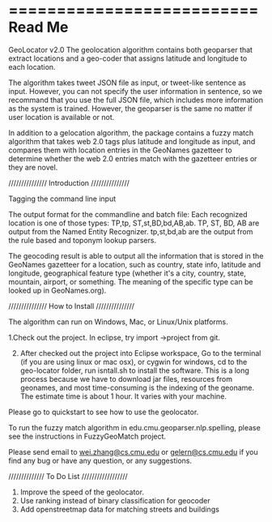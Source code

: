 ==========================
        Read Me
==========================

GeoLocator v2.0
The geolocation algorithm contains both geoparser that extract locations and a geo-coder that assigns latitude and longitude to each location.

The algorithm takes tweet JSON file as input, or tweet-like sentence as input. However, you can not specify the user information in sentence, so we recommand that you use the full JSON file, which includes more information as the system is trained. However, the geoparser is the same no matter if user location is available or not.

In addition to a gelocation algorithm, the package contains a fuzzy match algorithm that takes web 2.0 tags plus latitude and longitude as input, and compares them with location entries in the GeoNames gazetteer to determine whether the web 2.0 entries match with the gazetteer entries or they are novel.

/////////////// Introduction ///////////////

Tagging the command line input

The output format for the commandline and batch file: Each recognized location is one of those types: TP,tp, ST,st,BD,bd,AB,ab. TP, ST, BD, AB are output from the Named Entity Recognizer. tp,st,bd,ab are the output from the rule based and toponym lookup parsers.

The geocoding result is able to output all the information that is stored in the GeoNames gazetteer for a location, such as country, state info, latitude and longitude, geographical feature type (whether it's a city, country, state, mountain, airport, or something. The meaning of the specific type can be looked up in GeoNames.org).  

/////////////// How to Install ///////////////

The algorithm can run on Windows, Mac, or Linux/Unix platforms.

1.Check out the project.
In eclipse, try import ->project from git.

2. After checked out the project into Eclipse workspace,
Go to the terminal (if you are using linux or mac osx), or cygwin for windows, cd to the geo-locator folder, run isntall.sh to install the software.
This is a long process because we have to download jar files, resources from geonames, and most time-consuming is the indexing of the geoname.
The estimate time is about 1 hour. It varies with your machine. 

Please go to quickstart to see how to use the geolocator.

To run the fuzzy match algorithm in edu.cmu.geoparser.nlp.spelling, please see the instructions in FuzzyGeoMatch project.

Please send email to wei.zhang@cs.cmu.edu or gelern@cs.cmu.edu if you find any bug or have any question, or any suggestions.



////////////// To Do List //////////////////
1. Improve the speed of the geolocator.
2. Use ranking instead of binary classification for geocoder
3. Add openstreetmap data for matching streets and buildings
